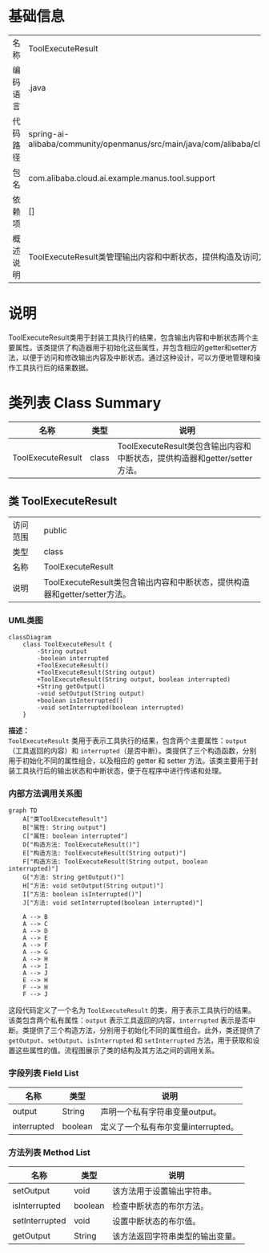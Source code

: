 # 基础信息

|      |      |
|------|------|
| 名称 | ToolExecuteResult |
| 编码语言 | .java |
| 代码路径 | spring-ai-alibaba/community/openmanus/src/main/java/com/alibaba/cloud/ai/example/manus/tool/support/ToolExecuteResult.java |
| 包名 | com.alibaba.cloud.ai.example.manus.tool.support |
| 依赖项 | [] |
| 概述说明 | ToolExecuteResult类管理输出内容和中断状态，提供构造及访问方法。 |

# 说明

ToolExecuteResult类用于封装工具执行的结果，包含输出内容和中断状态两个主要属性。该类提供了构造器用于初始化这些属性，并包含相应的getter和setter方法，以便于访问和修改输出内容及中断状态。通过这种设计，可以方便地管理和操作工具执行后的结果数据。

# 类列表 Class Summary

| 名称   | 类型  | 说明 |
|-------|------|-------------|
| ToolExecuteResult | class | ToolExecuteResult类包含输出内容和中断状态，提供构造器和getter/setter方法。 |



## 类 ToolExecuteResult

|      |      |
|------|------|
| 访问范围 | public |
| 类型 | class |
| 名称 | ToolExecuteResult |
| 说明 | ToolExecuteResult类包含输出内容和中断状态，提供构造器和getter/setter方法。 |


### UML类图

```mermaid
classDiagram
    class ToolExecuteResult {
        -String output
        -boolean interrupted
        +ToolExecuteResult()
        +ToolExecuteResult(String output)
        +ToolExecuteResult(String output, boolean interrupted)
        +String getOutput()
        -void setOutput(String output)
        +boolean isInterrupted()
        -void setInterrupted(boolean interrupted)
    }
```

**描述：**  
`ToolExecuteResult` 类用于表示工具执行的结果，包含两个主要属性：`output`（工具返回的内容）和 `interrupted`（是否中断）。类提供了三个构造函数，分别用于初始化不同的属性组合，以及相应的 getter 和 setter 方法。该类主要用于封装工具执行后的输出状态和中断状态，便于在程序中进行传递和处理。


### 内部方法调用关系图

```mermaid
graph TD
    A["类ToolExecuteResult"]
    B["属性: String output"]
    C["属性: boolean interrupted"]
    D["构造方法: ToolExecuteResult()"]
    E["构造方法: ToolExecuteResult(String output)"]
    F["构造方法: ToolExecuteResult(String output, boolean interrupted)"]
    G["方法: String getOutput()"]
    H["方法: void setOutput(String output)"]
    I["方法: boolean isInterrupted()"]
    J["方法: void setInterrupted(boolean interrupted)"]

    A --> B
    A --> C
    A --> D
    A --> E
    A --> F
    A --> G
    A --> H
    A --> I
    A --> J
    E --> H
    F --> H
    F --> J
```

这段代码定义了一个名为 `ToolExecuteResult` 的类，用于表示工具执行的结果。该类包含两个私有属性：`output` 表示工具返回的内容，`interrupted` 表示是否中断。类提供了三个构造方法，分别用于初始化不同的属性组合。此外，类还提供了 `getOutput`、`setOutput`、`isInterrupted` 和 `setInterrupted` 方法，用于获取和设置这些属性的值。流程图展示了类的结构及其方法之间的调用关系。

### 字段列表 Field List

| 名称  | 类型  | 说明 |
|-------|-------|------|
| output | String | 声明一个私有字符串变量output。 |
| interrupted | boolean | 定义了一个私有布尔变量interrupted。 |

### 方法列表 Method List

| 名称  | 类型  | 说明 |
|-------|-------|------|
| setOutput | void | 该方法用于设置输出字符串。 |
| isInterrupted | boolean | 检查中断状态的布尔方法。 |
| setInterrupted | void | 设置中断状态的布尔值。 |
| getOutput | String | 该方法返回字符串类型的输出变量。 |





